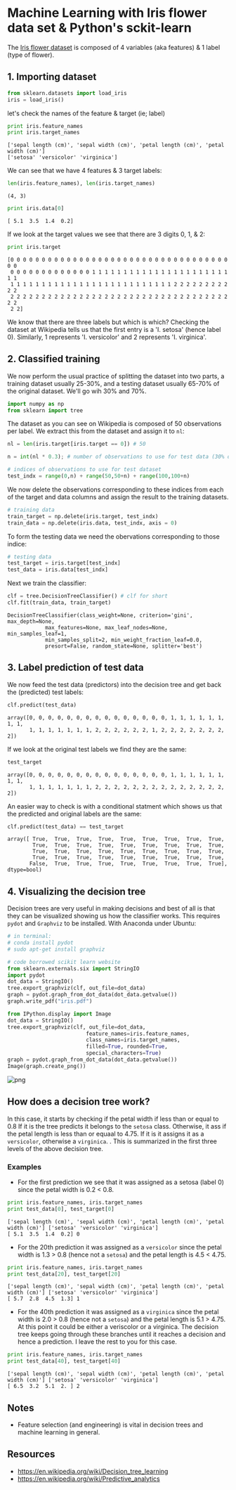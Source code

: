 
# Machine Learning with Iris flower data set & Python's sckit-learn


The [Iris flower dataset](https://en.wikipedia.org/wiki/Iris_flower_data_set) is composed of 4 variables (aka features) & 1 label (type of flower).

## 1. Importing dataset


```python
from sklearn.datasets import load_iris
iris = load_iris()
```

let's check the names of the feature & target (ie; label)


```python
print iris.feature_names
print iris.target_names
```

    ['sepal length (cm)', 'sepal width (cm)', 'petal length (cm)', 'petal width (cm)']
    ['setosa' 'versicolor' 'virginica']


We can see that we have 4 features & 3 target labels:


```python
len(iris.feature_names), len(iris.target_names)
```




    (4, 3)




```python
print iris.data[0]
```

    [ 5.1  3.5  1.4  0.2]


If we look at the target values we see that there are 3 digits 0, 1, & 2: 


```python
print iris.target
```

    [0 0 0 0 0 0 0 0 0 0 0 0 0 0 0 0 0 0 0 0 0 0 0 0 0 0 0 0 0 0 0 0 0 0 0 0 0
     0 0 0 0 0 0 0 0 0 0 0 0 0 1 1 1 1 1 1 1 1 1 1 1 1 1 1 1 1 1 1 1 1 1 1 1 1
     1 1 1 1 1 1 1 1 1 1 1 1 1 1 1 1 1 1 1 1 1 1 1 1 1 1 2 2 2 2 2 2 2 2 2 2 2
     2 2 2 2 2 2 2 2 2 2 2 2 2 2 2 2 2 2 2 2 2 2 2 2 2 2 2 2 2 2 2 2 2 2 2 2 2
     2 2]


We know that there are three labels but which is which? Checking the dataset at Wikipedia tells us that the first entry is a 'I. setosa' (hence label 0). Similarly, 1 represents 'I. versicolor' and 2 represents 'I. virginica'.

## 2. Classified training

We now perform the usual practice of splitting the dataset into two parts, a training dataset usually 25-30%, and a testing dataset usually 65-70% of the original dataset. We'll go wih 30% and 70%.


```python
import numpy as np
from sklearn import tree
```

The dataset as you can see on Wikipedia is composed of 50 observations per label. We extract this from the dataset and assign it to `nl`:


```python
nl = len(iris.target[iris.target == 0]) # 50
```


```python
n = int(nl * 0.3); # number of observations to use for test data (30% of 50)

# indices of observations to use for test dataset
test_indx = range(0,n) + range(50,50+n) + range(100,100+n)
```

We now delete the observations corresponding to these indices from each of the target and data columns and assign the result to the training datasets.


```python
# training data
train_target = np.delete(iris.target, test_indx)
train_data = np.delete(iris.data, test_indx, axis = 0)
```

To form the testing data we need the obervations corresponding to those indice:


```python
# testing data
test_target = iris.target[test_indx]
test_data = iris.data[test_indx]
```

Next we train the classifier:


```python
clf = tree.DecisionTreeClassifier() # clf for short
clf.fit(train_data, train_target)
```




    DecisionTreeClassifier(class_weight=None, criterion='gini', max_depth=None,
                max_features=None, max_leaf_nodes=None, min_samples_leaf=1,
                min_samples_split=2, min_weight_fraction_leaf=0.0,
                presort=False, random_state=None, splitter='best')



## 3. Label prediction of test data

We now feed the test data (predictors) into the decision tree and get back the (predicted) test labels:


```python
clf.predict(test_data)
```




    array([0, 0, 0, 0, 0, 0, 0, 0, 0, 0, 0, 0, 0, 0, 0, 1, 1, 1, 1, 1, 1, 1, 1,
           1, 1, 1, 1, 1, 1, 1, 2, 2, 2, 2, 2, 2, 1, 2, 2, 2, 2, 2, 2, 2, 2])



If we look at the original test labels we find they are the same:


```python
test_target
```




    array([0, 0, 0, 0, 0, 0, 0, 0, 0, 0, 0, 0, 0, 0, 0, 1, 1, 1, 1, 1, 1, 1, 1,
           1, 1, 1, 1, 1, 1, 1, 2, 2, 2, 2, 2, 2, 2, 2, 2, 2, 2, 2, 2, 2, 2])



An easier way to check is with a conditional statment which shows us that the predicted and original labels are the same:


```python
clf.predict(test_data) == test_target
```




    array([ True,  True,  True,  True,  True,  True,  True,  True,  True,
            True,  True,  True,  True,  True,  True,  True,  True,  True,
            True,  True,  True,  True,  True,  True,  True,  True,  True,
            True,  True,  True,  True,  True,  True,  True,  True,  True,
           False,  True,  True,  True,  True,  True,  True,  True,  True], dtype=bool)



## 4. Visualizing the decision tree
Decision trees are very useful in making decisions and best of all is that they can be visualized showing us how the classifier works.
This requires `pydot` and `Graphviz` to be installed. With Anaconda under Ubuntu:


```python
# in terminal:
# conda install pydot
# sudo apt-get install graphviz
```


```python
# code borrowed scikit learn website
from sklearn.externals.six import StringIO  
import pydot 
dot_data = StringIO() 
tree.export_graphviz(clf, out_file=dot_data) 
graph = pydot.graph_from_dot_data(dot_data.getvalue()) 
graph.write_pdf("iris.pdf") 

from IPython.display import Image  
dot_data = StringIO()  
tree.export_graphviz(clf, out_file=dot_data,  
                         feature_names=iris.feature_names,  
                         class_names=iris.target_names,  
                         filled=True, rounded=True,  
                         special_characters=True)  
graph = pydot.graph_from_dot_data(dot_data.getvalue())  
Image(graph.create_png())
```




![png](output_31_0.png)



## How does a decision tree work?
In this case, it starts by checking if the petal width if less than or equal to 0.8 If it is the tree predicts it belongs to the `setosa` class. Otherwise, it ass if  the petal length is less than or equaal to 4.75. If it is it assigns it as a `versicolor`, otherwise a `virginica`. .
This is summarized in the first three levels of the above decision tree.

### Examples
* For the first prediction we see that it was assigned as a setosa (label 0) since the petal width is 0.2 < 0.8.


```python
print iris.feature_names, iris.target_names
print test_data[0], test_target[0]
```

    ['sepal length (cm)', 'sepal width (cm)', 'petal length (cm)', 'petal width (cm)'] ['setosa' 'versicolor' 'virginica']
    [ 5.1  3.5  1.4  0.2] 0


* For the 20th prediction it was assigned as a `versicolor` since the petal width is 1.3 > 0.8 (hence not a `setosa`) and the petal length is 4.5 < 4.75.


```python
print iris.feature_names, iris.target_names
print test_data[20], test_target[20]
```

    ['sepal length (cm)', 'sepal width (cm)', 'petal length (cm)', 'petal width (cm)'] ['setosa' 'versicolor' 'virginica']
    [ 5.7  2.8  4.5  1.3] 1


* For the 40th prediction it was assigned as a `virginica` since the petal width is 2.0 > 0.8 (hence not a `setosa`) and the petal length is 5.1 > 4.75. At this point it could be either a veriscolor or a virginica. The decision tree keeps going through these branches until it reaches a decision and hence a prediction. I leave the rest to you for this case.


```python
print iris.feature_names, iris.target_names
print test_data[40], test_target[40]
```

    ['sepal length (cm)', 'sepal width (cm)', 'petal length (cm)', 'petal width (cm)'] ['setosa' 'versicolor' 'virginica']
    [ 6.5  3.2  5.1  2. ] 2


## Notes
* Feature selection (and engineering) is vital in decision trees and machine learning in general.

## Resources
* https://en.wikipedia.org/wiki/Decision_tree_learning 
* https://en.wikipedia.org/wiki/Predictive_analytics
